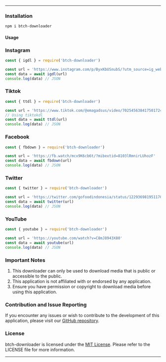 ___

### Installation
```sh
npm i btch-downloader
```
#### Usage

### Instagram
```ts
const { igdl } = require('btch-downloader')

const url = 'https://www.instagram.com/p/ByxKbUSnubS/?utm_source=ig_web_copy_link'
const data = await igdl(url)
console.log(data) // JSON
```
### Tiktok
```ts
const { ttdl } = require('btch-downloader')

const url = 'https://www.tiktok.com/@omagadsus/video/7025456384175017243?is_from_webapp=1&sender_device=pc&web_id6982004129280116226'
// Using tiktokdl
const data = await ttdl(url)
console.log(data) // JSON
```
### Facebook
```ts
const { fbdown } = require('btch-downloader')

const url = 'https://fb.watch/mcx9K6cb6t/?mibextid=8103lRmnirLUhozF'
const data = await fbdown(url)
console.log(data) // JSON
```
### Twitter
```ts
const { twitter } = require('btch-downloader')

const url = 'https://twitter.com/gofoodindonesia/status/1229369819511709697'
const data = await twitter(url)
console.log(data) // JSON
```
### YouTube
```ts
const { youtube } = require('btch-downloader')

const url = 'https://youtube.com/watch?v=C8mJ8943X80'
const data = await youtube(url)
console.log(data) // JSON
```
### Important Notes

1. This downloader can only be used to download media that is public or accessible to the public.
2. This application is not affiliated with or endorsed by any application.
3. Ensure you have permission or copyright to download media before using this application.

### Contribution and Issue Reporting

If you encounter any issues or wish to contribute to the development of this application, please visit our [GitHub repository](https://github.com/BOTCAHX).

### License

btch-downloader is licensed under the [MIT License](https://opensource.org/licenses/MIT). Please refer to the LICENSE file for more information.
___